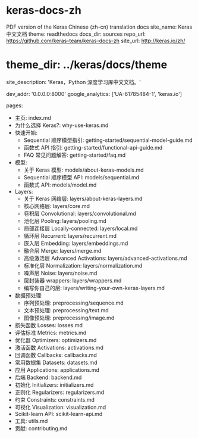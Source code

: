 # keras-docs-zh
PDF version of the Keras Chinese (zh-cn) translation docs 
site_name: Keras 中文文档
theme: readthedocs
docs_dir: sources
repo_url: https://github.com/keras-team/keras-docs-zh
site_url: http://keras.io/zh/
# theme_dir: ../keras/docs/theme
site_description: 'Keras，Python 深度学习库中文文档。'

dev_addr: '0.0.0.0:8000'
google_analytics: ['UA-61785484-1', 'keras.io']


pages:
- 主页: index.md
- 为什么选择 Keras?: why-use-keras.md
- 快速开始:
  - Sequential 顺序模型指引: getting-started/sequential-model-guide.md
  - 函数式 API 指引: getting-started/functional-api-guide.md
  - FAQ 常见问题解答: getting-started/faq.md
- 模型:
  - 关于 Keras 模型: models/about-keras-models.md
  - Sequential 顺序模型 API: models/sequential.md
  - 函数式 API: models/model.md
- Layers:
  - 关于 Keras 网络层: layers/about-keras-layers.md
  - 核心网络层: layers/core.md
  - 卷积层 Convolutional: layers/convolutional.md
  - 池化层 Pooling: layers/pooling.md
  - 局部连接层 Locally-connected: layers/local.md
  - 循环层 Recurrent: layers/recurrent.md
  - 嵌入层 Embedding: layers/embeddings.md
  - 融合层 Merge: layers/merge.md
  - 高级激活层 Advanced Activations: layers/advanced-activations.md
  - 标准化层 Normalization: layers/normalization.md
  - 噪声层 Noise: layers/noise.md
  - 层封装器 wrappers: layers/wrappers.md
  - 编写你自己的层: layers/writing-your-own-keras-layers.md
- 数据预处理:
  - 序列预处理: preprocessing/sequence.md
  - 文本预处理: preprocessing/text.md
  - 图像预处理: preprocessing/image.md
- 损失函数 Losses: losses.md
- 评估标准 Metrics: metrics.md
- 优化器 Optimizers: optimizers.md
- 激活函数 Activations: activations.md
- 回调函数 Callbacks: callbacks.md
- 常用数据集 Datasets: datasets.md
- 应用 Applications: applications.md
- 后端 Backend: backend.md
- 初始化 Initializers: initializers.md
- 正则化 Regularizers: regularizers.md
- 约束 Constraints: constraints.md
- 可视化 Visualization: visualization.md
- Scikit-learn API: scikit-learn-api.md
- 工具: utils.md
- 贡献: contributing.md
